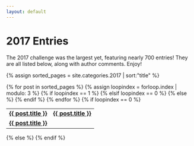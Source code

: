 ```yaml
---
layout: default
---
```


# 2017 Entries

The 2017 challenge was the largest yet, featuring nearly 700 entries! They are all listed below, along with author comments. Enjoy!

{% assign sorted_pages = site.categories.2017 | sort:"title" %}
<table>{% for post in sorted_pages %}
  {% assign loopindex = forloop.index | modulo: 3 %}
  {% if loopindex == 1 %}
    <tr><td id="entries"><strong><a href="{{ post.url }}">{{ post.title }}</a></strong></td>
  {% elsif loopindex == 0 %}
    <td id="entries"><strong><a href="{{ post.url }}">{{ post.title }}</a></strong></td></tr>
  {% else %}
    <td id="entries"><strong><a href="{{ post.url }}">{{ post.title }}</a></strong></td>
  {% endif %}
 {% endfor %}
    {% if loopindex == 0 %}
    </table>
  {% else %}
    </tr></table>
  {% endif %}
